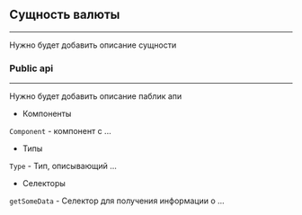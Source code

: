 ## Сущность валюты
___
Нужно будет добавить описание сущности

### Public api
___
Нужно будет добавить описание паблик апи
- Компоненты

`Component` - компонент с ...

- Типы

`Type` - Тип, описывающий ...

- Селекторы

`getSomeData` - Селектор для получения информации о ...
